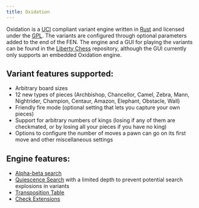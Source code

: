 ```yaml
---
title: Oxidation
---
```


Oxidation is a [UCI](UCI) compliant variant engine written in [Rust](Rust) and licensed under the [GPL](GPL). The variants are configured through optional parameters added to the end of the FEN. The engine and a GUI for playing the variants can be found in the [Liberty Chess](https://github.com/Mathmagician8191/Liberty-Chess) repository, although the GUI currently only supports an embedded Oxidation engine.

## Variant features supported:
 - Arbitrary board sizes
 - 12 new types of pieces (Archbishop, Chancellor, Camel, Zebra, Mann, Nightrider, Champion, Centaur, Amazon, Elephant, Obstacle, Wall)
 - Friendly fire mode (optional setting that lets you capture your own pieces)
 - Support for arbitrary numbers of kings (losing if any of them are checkmated, or by losing all your pieces if you have no king)
 - Options to configure the number of moves a pawn can go on its first move and other miscellaneous settings

## Engine features:
 - [Alpha-beta search](AlphaBeta)
 - [Quiescence Search](Quiescence_Search) with a limited depth to prevent potential search explosions in variants
 - [Transposition Table](Transposition_Table)
 - [Check Extensions](Check_Extensions)